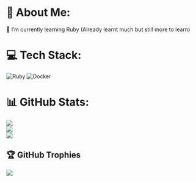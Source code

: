 # 💫 About Me:
🌱 I’m currently learning Ruby (Already learnt much but still more to learn)


# 💻 Tech Stack:
![Ruby](https://img.shields.io/badge/ruby-%23CC342D.svg?style=for-the-badge&logo=ruby&logoColor=white) ![Docker](https://img.shields.io/badge/docker-%230db7ed.svg?style=for-the-badge&logo=docker&logoColor=white)
# 📊 GitHub Stats:
![](https://github-readme-stats.vercel.app/api?username=Neilbolly&theme=dark&hide_border=false&include_all_commits=false&count_private=false)<br/>
![](https://nirzak-streak-stats.vercel.app/?user=Neilbolly&theme=dark&hide_border=false)<br/>
![](https://github-readme-stats.vercel.app/api/top-langs/?username=Neilbolly&theme=dark&hide_border=false&include_all_commits=false&count_private=false&layout=compact)

## 🏆 GitHub Trophies
![](https://github-profile-trophy.vercel.app/?username=Neilbolly&theme=radical&no-frame=false&no-bg=true&margin-w=4)

<!-- Proudly created with GPRM ( https://gprm.itsvg.in ) -->
